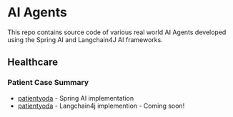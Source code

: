 # AI Agents

This repo contains source code of various real world AI Agents developed using the Spring AI and Langchain4J AI frameworks.

## Healthcare

### Patient Case Summary

- [patientyoda](https://github.com/kdhrubo/ai-agents/tree/master/patientyoda) - Spring AI implementation
- [patientyoda]() - Langchain4j implemention - Coming soon!
